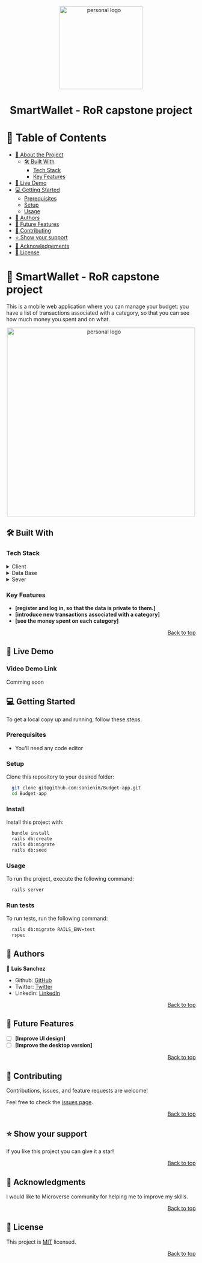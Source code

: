 <a name="readme-top"></a>

<div align="center">
 <a href="https://imgbox.com/ftUpMLFI" target="_blank"><img src="https://cdn.icon-icons.com/icons2/2415/PNG/512/ruby_original_wordmark_logo_icon_146364.png" alt="personal logo"/ width="220"  height="auto"></a>
  <br/>
 </div>

<div align="center">

  <h1><b>SmartWallet - RoR capstone project</b></h1>

</div>

<!-- TABLE OF CONTENTS -->

# 📗 Table of Contents

- [📖 About the Project](#about-project)
  - [🛠 Built With](#built-with)
    - [Tech Stack](#tech-stack)
    - [Key Features](#key-features)
- [🚀 Live Demo](#live-demo)
- [💻 Getting Started](#getting-started)
  - [Prerequisites](#prerequisites)
  - [Setup](#setup)
  - [Usage](#usage)
- [👥 Authors](#authors)
- [🔭 Future Features](#future-features)
- [🤝 Contributing](#contributing)
- [⭐️ Show your support](#support)
- [🙏 Acknowledgements](#acknowledgements)
- [📝 License](#license)

<!-- PROJECT DESCRIPTION -->

# 📖 SmartWallet - RoR capstone project <a name="about-project"></a>

This is a mobile web application where you can manage your budget: you have a list of transactions associated with a category, so that you can see how much money you spent and on what.

<div align="center">
 <a href="https://imgbox.com/ftUpMLFI" target="_blank"><img src="https://github.com/microverseinc/curriculum-rails/raw/main/capstone/images/erd_diagram.png" alt="personal logo"/ width="500"  height="auto"></a>
  <br/>
 </div>


## 🛠 Built With <a name="built-with"></a>

### Tech Stack <a name="tech-stack"></a>


<details>
  <summary>Client</summary>
  <ul>
    <li>Ruby</li>
  </ul>
</details>
<details>
  <summary>Data Base</summary>
  <ul>
    <li>Postgresql</li>
  </ul>
</details>
<details>
  <summary>Sever</summary>
  <ul>
    <li>Rails</li>
  </ul>
</details>
<!-- Features -->

### Key Features <a name="key-features"></a>

- **[register and log in, so that the data is private to them.]**
- **[introduce new transactions associated with a category]**
- **[see the money spent on each category]**

<p align="right"><a href="#readme-top">Back to top</a></p>

## 🚀 Live Demo <a name="live-demo"></a>

### Video Demo Link <a name="live-demo-link"></a>
Comming soon

<!-- GETTING STARTED -->

## 💻 Getting Started <a name="getting-started"></a>

To get a local copy up and running, follow these steps.

### Prerequisites

- You'll need any code editor 

### Setup

Clone this repository to your desired folder:

```sh
  git clone git@github.com:sanieni6/Budget-app.git
  cd Budget-app
```

### Install

Install this project with:

```sh
  bundle install
  rails db:create
  rails db:migrate
  rails db:seed
```

### Usage

To run the project, execute the following command:

```sh
  rails server
```

### Run tests

To run tests, run the following command:

```sh
  rails db:migrate RAILS_ENV=test
  rspec
```

## 👥 Authors <a name="authors"></a>

👤 **Luis Sanchez**

- Github: [GitHub](https://github.com/sanieni6/)
- Twitter: [Twitter](https://twitter.com/its_luis_sz23)
- Linkedin:  [LinkedIn](https://www.linkedin.com/in/luissanchezz3/)

<p align="right"><a href="#readme-top">Back to top</a></p>

## 🔭 Future Features <a name="future-features"></a>

- [ ] **[Improve UI design]**
- [ ] **[Improve the desktop version]**

<p align="right"><a href="#readme-top">Back to top</a></p>

<!-- CONTRIBUTING -->

## 🤝 Contributing <a name="contributing"></a>

Contributions, issues, and feature requests are welcome!

Feel free to check the [issues page](../../issues/).

<p align="right"><a href="#readme-top">Back to top</a></p>

<!-- SUPPORT -->

## ⭐️ Show your support <a name="support"></a>

If you like this project you can give it a star!

<p align="right"><a href="#readme-top">Back to top</a></p>

<!-- ACKNOWLEDGEMENTS -->

## 🙏 Acknowledgments <a name="acknowledgements"></a>

I would like to Microverse community for helping me to improve my skills.

<p align="right"><a href="#readme-top">Back to top</a></p>

<!-- FAQ (optional) -->

## 📝 License <a name="license"></a>

This project is [MIT](./LICENSE) licensed.

<p align="right"><a href="#readme-top">Back to top</a></p>